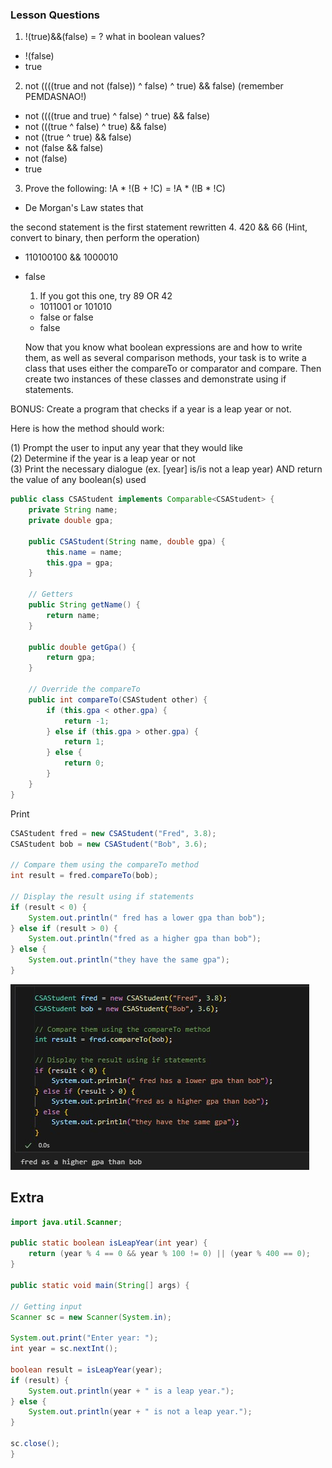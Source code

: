 ### Lesson Questions
1. !(true)&&(false) = ? what in boolean values?
- !(false)
- true
2. not ((((true and not (false)) ^ false) ^ true) && false) (remember PEMDASNAO!)
- not ((((true and true) ^ false) ^ true) && false)
- not (((true ^ false) ^ true) && false)
- not ((true ^ true) && false)
- not (false && false)
- not (false)
- true
3. Prove the following: !A * !(B + !C) = !A * (!B * !C)
- De Morgan's Law states that

 the second statement is the first statement rewritten
4. 420 && 66 (Hint, convert to binary, then perform the operation)
- 110100100 && 1000010
- false
   1. If you got this one, try 89 OR 42
   - 1011001 or 101010
   - false or false
   - false

   Now that you know what boolean expressions are and how to write them, as well as several comparison methods, your task is to write a class that uses either the compareTo or comparator and compare. Then create two instances of these classes and demonstrate using if statements. 




BONUS: Create a program that checks if a year is a leap year or not.

Here is how the method should work: 

(1) Prompt the user to input any year that they would like <br>
(2) Determine if the year is a leap year or not <br>
(3) Print the necessary dialogue (ex. [year] is/is not a leap year) AND return the value of any boolean(s) used
```java
public class CSAStudent implements Comparable<CSAStudent> {
    private String name;
    private double gpa;

    public CSAStudent(String name, double gpa) {
        this.name = name;
        this.gpa = gpa;
    }

    // Getters
    public String getName() {
        return name;
    }

    public double getGpa() {
        return gpa;
    }

    // Override the compareTo
    public int compareTo(CSAStudent other) {
        if (this.gpa < other.gpa) {
            return -1;
        } else if (this.gpa > other.gpa) {
            return 1;
        } else {
            return 0;
        }
    }
}
```

Print
```java
CSAStudent fred = new CSAStudent("Fred", 3.8);
CSAStudent bob = new CSAStudent("Bob", 3.6);

// Compare them using the compareTo method
int result = fred.compareTo(bob);

// Display the result using if statements
if (result < 0) {
    System.out.println(" fred has a lower gpa than bob");
} else if (result > 0) {
    System.out.println("fred as a higher gpa than bob");
} else {
    System.out.println("they have the same gpa");
}
```

![Output Image](image.png)

## Extra

```java
import java.util.Scanner;

public static boolean isLeapYear(int year) {
    return (year % 4 == 0 && year % 100 != 0) || (year % 400 == 0);
}

public static void main(String[] args) {

// Getting input
Scanner sc = new Scanner(System.in);

System.out.print("Enter year: ");
int year = sc.nextInt();

boolean result = isLeapYear(year);
if (result) {
    System.out.println(year + " is a leap year.");
} else {
    System.out.println(year + " is not a leap year.");
}

sc.close();
}
```

<style>
    pre {
        background-color: black;
    }

</style>